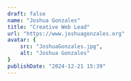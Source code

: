 ```yaml
---
draft: false
name: "Joshua Gonzales"
title: "Creative Web Lead"
url: "https://www.joshuagonzales.org"
avatar: {
    src: "JoshuaGonzales.jpg",
    alt: "Joshua Gonzales"
}
publishDate: "2024-12-21 15:39"
---
```

